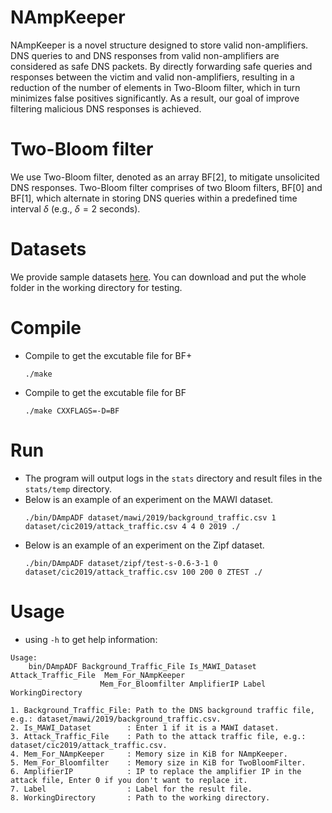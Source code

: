 # NAmpKeeper
NAmpKeeper is a novel structure designed to store valid non-amplifiers. DNS queries to and DNS responses from valid non-amplifiers are considered as safe DNS packets. By directly forwarding safe queries and responses between the victim and valid non-amplifiers, resulting in a reduction of the number of elements in Two-Bloom filter, which in turn minimizes false positives significantly. As a result, our goal of improve filtering malicious DNS responses is achieved.

# Two-Bloom filter
We use Two-Bloom filter, denoted as an array BF[2], to mitigate unsolicited DNS responses. Two-Bloom filter comprises of two Bloom filters, BF[0] and BF[1], which alternate in storing DNS queries within a predefined time interval $\delta$ (e.g., $\delta=2$ seconds).

# Datasets
We provide sample datasets [here](https://drive.google.com/drive/folders/184Ln8ps5dK93xV_In23Z1FkJM8NjFV1b?usp=sharing). You can download and put the whole folder in the working directory for testing.

# Compile
* Compile to get the excutable file for BF+
  ```
  ./make
  ```
* Compile to get the excutable file for BF
  ```
  ./make CXXFLAGS=-D=BF
  ```

# Run
* The program will output logs in the `stats` directory and result files in the `stats/temp` directory.
* Below is an example of an experiment on the MAWI dataset.
  ```
  ./bin/DAmpADF dataset/mawi/2019/background_traffic.csv 1 dataset/cic2019/attack_traffic.csv 4 4 0 2019 ./
  ```
* Below is an example of an experiment on the Zipf dataset.
   ```
   ./bin/DAmpADF dataset/zipf/test-s-0.6-3-1 0 dataset/cic2019/attack_traffic.csv 100 200 0 ZTEST ./
   ```
# Usage
* using `-h` to get help information:
```
Usage:
	bin/DAmpADF Background_Traffic_File Is_MAWI_Dataset Attack_Traffic_File  Mem_For_NAmpKeeper 
                    Mem_For_Bloomfilter AmplifierIP Label WorkingDirectory

1. Background_Traffic_File: Path to the DNS background traffic file, e.g.: dataset/mawi/2019/background_traffic.csv.
2. Is_MAWI_Dataset        : Enter 1 if it is a MAWI dataset.
3. Attack_Traffic_File    : Path to the attack traffic file, e.g.: dataset/cic2019/attack_traffic.csv.
4. Mem_For_NAmpKeeper     : Memory size in KiB for NAmpKeeper.
5. Mem_For_Bloomfilter    : Memory size in KiB for TwoBloomFilter.
6. AmplifierIP            : IP to replace the amplifier IP in the attack file, Enter 0 if you don't want to replace it.
7. Label                  : Label for the result file.
8. WorkingDirectory       : Path to the working directory.
```

